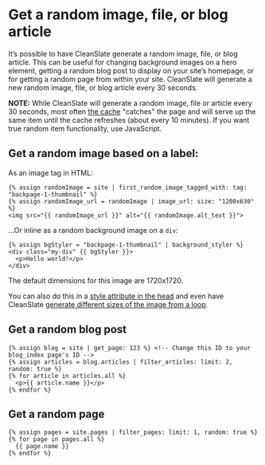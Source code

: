 # Get a random image, file, or blog article

It’s possible to have CleanSlate generate a random image, file, or blog article. This can be useful for changing background images on a hero element, getting a random blog post to display on your site’s homepage, or for getting a random page from within your site. CleanSlate will generate a new random image, file, or blog article every 30 seconds.

**NOTE:** While CleanSlate will generate a random image, file or article every 30 seconds, most often [the cache](https://cleanslatecms.wvu.edu/how-to/content-publishing/basic-editing/editing-content/cache) "catches" the page and will serve up the same item until the cache refreshes (about every 10 minutes). If you want true random item functionality, use JavaScript.

## Get a random image based on a label:

As an image tag in HTML:

```
{% assign randomImage = site | first_random_image_tagged_with: tag: "backpage-1-thumbnail" %}
{% assign randomImage_url = randomImage | image_url: size: "1200x630" %}
<img src="{{ randomImage_url }}" alt="{{ randomImage.alt_text }}">
```

…Or inline as a random background image on a `div`:

```
{% assign bgStyler = "backpage-1-thumbnail" | background_styler %}
<div class="my-div" {{ bgStyler }}>
  <p>Hello world!</p>
</div>
```

The default dimensions for this image are 1720x1720.

You can also do this in a [style attribute in the head](https://gist.github.com/wvuwebgist/cc5cb00847eb166f5346f3c79be7fb73) and even have CleanSlate [generate different sizes of the image from a loop](https://gist.github.com/wvuwebgist/f118396cdac8cff76c624a53e9282172).

## Get a random blog post

```
{% assign blog = site | get_page: 123 %} <!-- Change this ID to your blog_index page's ID -->
{% assign articles = blog.articles | filter_articles: limit: 2, random: true %}
{% for article in articles.all %}
  <p>{{ article.name }}</p>
{% endfor %}
```

## Get a random page

```
{% assign pages = site.pages | filter_pages: limit: 1, random: true %}
{% for page in pages.all %}
  {{ page.name }}
{% endfor %}
```
